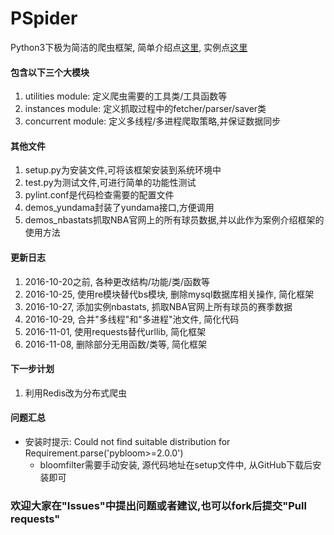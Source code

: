 # PSpider
Python3下极为简洁的爬虫框架, 简单介绍点[这里](https://zhuanlan.zhihu.com/p/23017812), 实例点[这里](https://zhuanlan.zhihu.com/p/23250032)

#### 包含以下三个大模块
1. utilities module: 定义爬虫需要的工具类/工具函数等
2. instances module: 定义抓取过程中的fetcher/parser/saver类
3. concurrent module: 定义多线程/多进程爬取策略,并保证数据同步

#### 其他文件
1. setup.py为安装文件,可将该框架安装到系统环境中
2. test.py为测试文件,可进行简单的功能性测试
3. pylint.conf是代码检查需要的配置文件
4. demos_yundama封装了yundama接口,方便调用
5. demos_nbastats抓取NBA官网上的所有球员数据,并以此作为案例介绍框架的使用方法

#### 更新日志
1. 2016-10-20之前, 各种更改结构/功能/类/函数等
2. 2016-10-25, 使用re模块替代bs模块, 删除mysql数据库相关操作, 简化框架
3. 2016-10-27, 添加实例nbastats, 抓取NBA官网上所有球员的赛季数据
4. 2016-10-29, 合并"多线程"和"多进程"池文件, 简化代码
5. 2016-11-01, 使用requests替代urllib, 简化框架
6. 2016-11-08, 删除部分无用函数/类等, 简化框架

#### 下一步计划
1. 利用Redis改为分布式爬虫

#### 问题汇总
- 安装时提示: Could not find suitable distribution for Requirement.parse('pybloom>=2.0.0')
    - bloomfilter需要手动安装, 源代码地址在setup文件中, 从GitHub下载后安装即可

### 欢迎大家在"Issues"中提出问题或者建议,也可以fork后提交"Pull requests"
